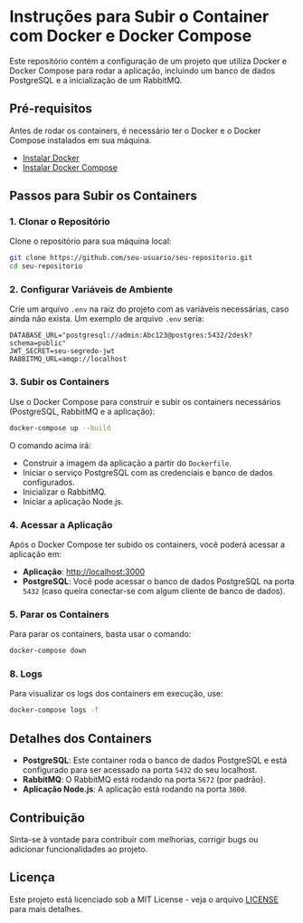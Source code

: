 
# Instruções para Subir o Container com Docker e Docker Compose

Este repositório contém a configuração de um projeto que utiliza Docker e Docker Compose para rodar a aplicação, incluindo um banco de dados PostgreSQL e a inicialização de um RabbitMQ.

## Pré-requisitos

Antes de rodar os containers, é necessário ter o Docker e o Docker Compose instalados em sua máquina.

- [Instalar Docker](https://docs.docker.com/get-docker/)
- [Instalar Docker Compose](https://docs.docker.com/compose/install/)

## Passos para Subir os Containers

### 1. Clonar o Repositório

Clone o repositório para sua máquina local:

```bash
git clone https://github.com/seu-usuario/seu-repositorio.git
cd seu-repositorio
```

### 2. Configurar Variáveis de Ambiente

Crie um arquivo `.env` na raiz do projeto com as variáveis necessárias, caso ainda não exista. Um exemplo de arquivo `.env` seria:

```
DATABASE_URL="postgresql://admin:Abc123@postgres:5432/2desk?schema=public"
JWT_SECRET=seu-segredo-jwt
RABBITMQ_URL=amqp://localhost
```

### 3. Subir os Containers

Use o Docker Compose para construir e subir os containers necessários (PostgreSQL, RabbitMQ e a aplicação):

```bash
docker-compose up --build
```

O comando acima irá:

- Construir a imagem da aplicação a partir do `Dockerfile`.
- Iniciar o serviço PostgreSQL com as credenciais e banco de dados configurados.
- Inicializar o RabbitMQ.
- Iniciar a aplicação Node.js.

### 4. Acessar a Aplicação

Após o Docker Compose ter subido os containers, você poderá acessar a aplicação em:

- **Aplicação**: [http://localhost:3000](http://localhost:3000)
- **PostgreSQL**: Você pode acessar o banco de dados PostgreSQL na porta `5432` (caso queira conectar-se com algum cliente de banco de dados).


### 5. Parar os Containers

Para parar os containers, basta usar o comando:

```bash
docker-compose down
```

### 8. Logs

Para visualizar os logs dos containers em execução, use:

```bash
docker-compose logs -f
```

## Detalhes dos Containers

- **PostgreSQL**: Este container roda o banco de dados PostgreSQL e está configurado para ser acessado na porta `5432` do seu localhost.
- **RabbitMQ**: O RabbitMQ está rodando na porta `5672` (por padrão).
- **Aplicação Node.js**: A aplicação está rodando na porta `3000`.

## Contribuição

Sinta-se à vontade para contribuir com melhorias, corrigir bugs ou adicionar funcionalidades ao projeto.

## Licença

Este projeto está licenciado sob a MIT License - veja o arquivo [LICENSE](LICENSE) para mais detalhes.